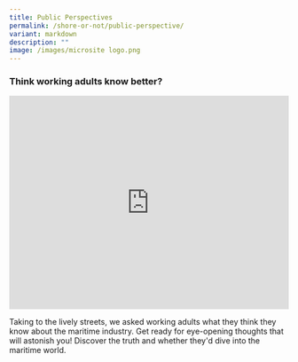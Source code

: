 ```yaml
---
title: Public Perspectives
permalink: /shore-or-not/public-perspective/
variant: markdown
description: ""
image: /images/microsite logo.png
---
```

### Think working adults know better?

<iframe allowfullscreen="" allow="accelerometer; autoplay; clipboard-write; encrypted-media; gyroscope; picture-in-picture; web-share" frameborder="0" title="YouTube video player" src="https://www.youtube.com/embed/1rbu6PWARtw?si=dDuz8BSxvPsLGLPx" height="385" width="100%"></iframe>

Taking to the lively streets, we asked working adults what they think they know about the maritime industry. Get ready for eye-opening thoughts that will astonish you! Discover the truth and whether they'd dive into the maritime world.